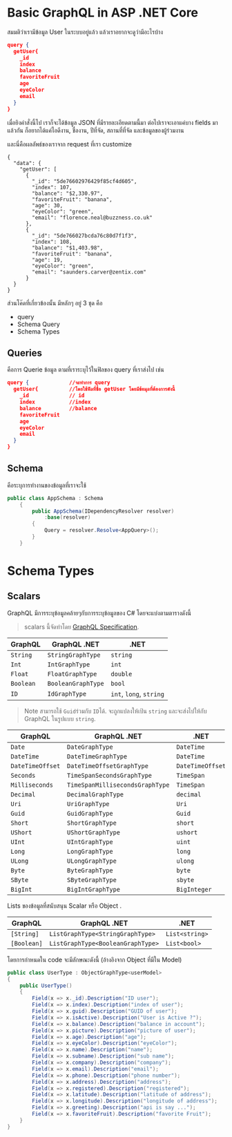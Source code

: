 # Basic GraphQL in ASP .NET Core

สมมติว่าเรามีข้อมูล User ในระบบอยู่แล้ว แล้วเราอยากจะดูว่ามีอะไรบ้าง

```json
query {
  getUser{
    _id
    index
    balance
    favoriteFruit
    age
    eyeColor
    email
  }
}
```

เมื่อยิงคำสั่งนี้ไป เราก็จะได้ข้อมูล JSON ที่มีรายละเอียดตามนี้มา
ต่อไปเราจะเอาแค่บาง fields มาแล้วกัน ก็อยากได้แค่ไอดีงาน, ชื่องาน, ปีที่จัด, สถานที่ที่จัด และข้อมูลของผู้ร่วมงาน 

และนี่คือผลลัพธ์ของเราจาก request ที่เรา customize

```
{
  "data": {
    "getUser": [
      {
        "_id": "5de76602976429f85cf4d605",
        "index": 107,
        "balance": "$2,330.97",
        "favoriteFruit": "banana",
        "age": 30,
        "eyeColor": "green",
        "email": "florence.neal@buzzness.co.uk"
      },
      {
        "_id": "5de766027bcda76c80d7f1f3",
        "index": 108,
        "balance": "$1,403.98",
        "favoriteFruit": "banana",
        "age": 19,
        "eyeColor": "green",
        "email": "saunders.carver@zentix.com"
      }
  }
}
```

ส่วนโค๊ดที่เกี่ยวข้องนั้น มีหลักๆ อยู่ 3 ชุด คือ
-   query
-   Schema Query
-   Schema Types

## Queries

คือการ Querie ข้อมูล ตามที่เราระบุไว้ในฟิลของ query ที่เราส่งไป เช่น
```json
query {             //จะทำการ query
  getUser{          //โดยใช้ฟิลที่ชื่อ getUser โดยมีข้อมุลที่ต้องการดังนี้
    _id             // id
    index           //index
    balance         //balance
    favoriteFruit
    age
    eyeColor
    email
  }
}
```

## Schema

คือระบุการทำงานของข้อมูลที่เราจะใช้

```c#
public class AppSchema : Schema
    {
        public AppSchema(IDependencyResolver resolver)
            :base(resolver)
        {
            Query = resolver.Resolve<AppQuery>();
        }
    }
```
# Schema Types

## Scalars

GraphQL มีการระบุข้อมูลคล้ายๆกับการระบุข้อมูลของ C# โดยจะแบ่งตามตารางดังนี้

>scalars นี้จัดทำโดย [GraphQL Specification](https://graphql.github.io/graphql-spec/June2018/#sec-Scalars).

| GraphQL     | GraphQL .NET        | .NET                    |
|-------------|---------------------|-------------------------|
| `String`    | `StringGraphType`   | `string`                |
| `Int`       | `IntGraphType`      | `int`                   |
| `Float`     | `FloatGraphType`    | `double`                |
| `Boolean`   | `BooleanGraphType`  | `bool`                  |
| `ID`        | `IdGraphType`       | `int`, `long`, `string` |

> Note สามารถใช้ `Guid`ร่วมกับ `ID`ได้.  จะถูกแปลงให้เป้น `string` และจะส่งไปให้กับ GraphQL ในรูปแบบ `string`.


| GraphQL          | GraphQL .NET                    | .NET               |
|------------------|---------------------------------|--------------------|
| `Date`           | `DateGraphType`                 | `DateTime`         |
| `DateTime`       | `DateTimeGraphType`             | `DateTime`         |
| `DateTimeOffset` | `DateTimeOffsetGraphType`       | `DateTimeOffset`   |
| `Seconds`        | `TimeSpanSecondsGraphType`      | `TimeSpan`         |
| `Milliseconds`   | `TimeSpanMillisecondsGraphType` | `TimeSpan`         |
| `Decimal` | `DecimalGraphType` | `decimal` |
| `Uri` | `UriGraphType` | `Uri` |
| `Guid` | `GuidGraphType` | `Guid` |
| `Short` | `ShortGraphType` | `short` |
| `UShort` | `UShortGraphType` | `ushort` |
| `UInt` | `UIntGraphType` | `uint` |
| `Long` | `LongGraphType` | `long` |
| `ULong` | `ULongGraphType` | `ulong` |
| `Byte` | `ByteGraphType` | `byte` |
| `SByte` | `SByteGraphType` | `sbyte`
| `BigInt` | `BigIntGraphType` | `BigInteger`

Lists ของข้อมูลที่สนับสนุน Scalar หรือ Object .

| GraphQL    | GraphQL .NET                        | .NET           |
| -----------|-------------------------------------|----------------|
| `[String]` | `ListGraphType<StringGraphType>`    | `List<string>` |
| `[Boolean]` | `ListGraphType<BooleanGraphType>`    | `List<bool>` |

โดยการกำหนดใน code จะมีลักษณะดังนี้ (อ้างอิงจาก Object ที่มีใน Model)
```c#
public class UserType : ObjectGraphType<userModel>
{
    public UserType()
    {
        Field(x => x._id).Description("ID user");
        Field(x => x.index).Description("index of user");
        Field(x => x.guid).Description("GUID of user");
        Field(x => x.isActive).Description("User is Active ?");
        Field(x => x.balance).Description("balance in account");
        Field(x => x.picture).Description("picture of user");
        Field(x => x.age).Description("age");
        Field(x => x.eyeColor).Description("eyeColor");
        Field(x => x.name).Description("name");
        Field(x => x.subname).Description("sub name");
        Field(x => x.company).Description("company");
        Field(x => x.email).Description("email");
        Field(x => x.phone).Description("phone number");
        Field(x => x.address).Description("address");
        Field(x => x.registered).Description("registered");
        Field(x => x.latitude).Description("latitude of address");
        Field(x => x.longitude).Description("longitude of address");
        Field(x => x.greeting).Description("api is say ...");
        Field(x => x.favoriteFruit).Description("favorite Fruit");
    }
}
```